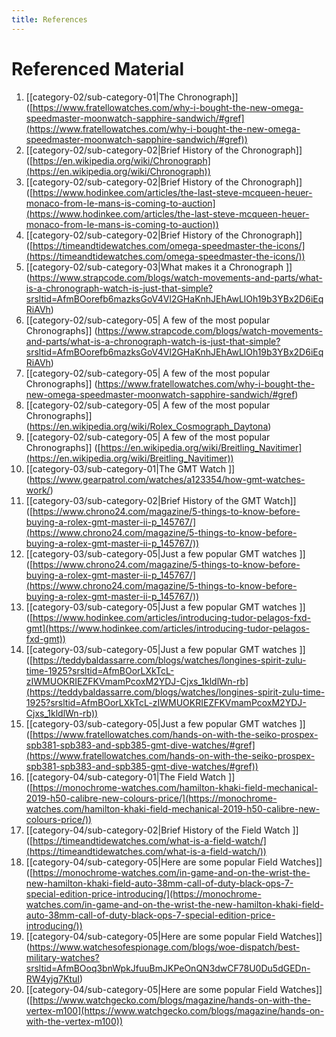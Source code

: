 ```yaml
---
title: References
---
```

# Referenced Material

1. [[category-02/sub-category-01|The Chronograph]] ([https://www.fratellowatches.com/why-i-bought-the-new-omega-speedmaster-moonwatch-sapphire-sandwich/#gref](https://www.fratellowatches.com/why-i-bought-the-new-omega-speedmaster-moonwatch-sapphire-sandwich/#gref))
2. [[category-02/sub-category-02|Brief History of the Chronograph]] ([https://en.wikipedia.org/wiki/Chronograph](https://en.wikipedia.org/wiki/Chronograph))
3. [[category-02/sub-category-02|Brief History of the Chronograph]] ([https://www.hodinkee.com/articles/the-last-steve-mcqueen-heuer-monaco-from-le-mans-is-coming-to-auction](https://www.hodinkee.com/articles/the-last-steve-mcqueen-heuer-monaco-from-le-mans-is-coming-to-auction))
4. [[category-02/sub-category-02|Brief History of the Chronograph]] ([https://timeandtidewatches.com/omega-speedmaster-the-icons/](https://timeandtidewatches.com/omega-speedmaster-the-icons/))
5. [[category-02/sub-category-03|What makes it a Chronograph ]] (https://www.strapcode.com/blogs/watch-movements-and-parts/what-is-a-chronograph-watch-is-just-that-simple?srsltid=AfmBOorefb6mazksGoV4Vl2GHaKnhJEhAwLlOh19b3YBx2D6iEqRiAVh)
6. [[category-02/sub-category-05| A few of the most popular Chronographs]] (https://www.strapcode.com/blogs/watch-movements-and-parts/what-is-a-chronograph-watch-is-just-that-simple?srsltid=AfmBOorefb6mazksGoV4Vl2GHaKnhJEhAwLlOh19b3YBx2D6iEqRiAVh)
7. [[category-02/sub-category-05| A few of the most popular Chronographs]] (https://www.fratellowatches.com/why-i-bought-the-new-omega-speedmaster-moonwatch-sapphire-sandwich/#gref)
8. [[category-02/sub-category-05| A few of the most popular Chronographs]] (https://en.wikipedia.org/wiki/Rolex_Cosmograph_Daytona)
9.  [[category-02/sub-category-05| A few of the most popular Chronographs]] ([https://en.wikipedia.org/wiki/Breitling_Navitimer](https://en.wikipedia.org/wiki/Breitling_Navitimer))
10. [[category-03/sub-category-01|The GMT Watch ]] (https://www.gearpatrol.com/watches/a123354/how-gmt-watches-work/)
11. [[category-03/sub-category-02|Brief History of the GMT Watch]] ([https://www.chrono24.com/magazine/5-things-to-know-before-buying-a-rolex-gmt-master-ii-p_145767/](https://www.chrono24.com/magazine/5-things-to-know-before-buying-a-rolex-gmt-master-ii-p_145767/))
12. [[category-03/sub-category-05|Just a few popular GMT watches ]] ([https://www.chrono24.com/magazine/5-things-to-know-before-buying-a-rolex-gmt-master-ii-p_145767/](https://www.chrono24.com/magazine/5-things-to-know-before-buying-a-rolex-gmt-master-ii-p_145767/))
13. [[category-03/sub-category-05|Just a few popular GMT watches ]] ([https://www.hodinkee.com/articles/introducing-tudor-pelagos-fxd-gmt](https://www.hodinkee.com/articles/introducing-tudor-pelagos-fxd-gmt))
14. [[category-03/sub-category-05|Just a few popular GMT watches ]] ([https://teddybaldassarre.com/blogs/watches/longines-spirit-zulu-time-1925?srsltid=AfmBOorLXkTcL-zIWMUOKRIEZFKVmamPcoxM2YDJ-Cjxs_1kldlWn-rb](https://teddybaldassarre.com/blogs/watches/longines-spirit-zulu-time-1925?srsltid=AfmBOorLXkTcL-zIWMUOKRIEZFKVmamPcoxM2YDJ-Cjxs_1kldlWn-rb))
15. [[category-03/sub-category-05|Just a few popular GMT watches ]] ([https://www.fratellowatches.com/hands-on-with-the-seiko-prospex-spb381-spb383-and-spb385-gmt-dive-watches/#gref](https://www.fratellowatches.com/hands-on-with-the-seiko-prospex-spb381-spb383-and-spb385-gmt-dive-watches/#gref))
16. [[category-04/sub-category-01|The Field Watch ]] ([https://monochrome-watches.com/hamilton-khaki-field-mechanical-2019-h50-calibre-new-colours-price/](https://monochrome-watches.com/hamilton-khaki-field-mechanical-2019-h50-calibre-new-colours-price/))
17. [[category-04/sub-category-02|Brief History of the Field Watch ]] ([https://timeandtidewatches.com/what-is-a-field-watch/](https://timeandtidewatches.com/what-is-a-field-watch/))
18. [[category-04/sub-category-05|Here are some popular Field Watches]] ([https://monochrome-watches.com/in-game-and-on-the-wrist-the-new-hamilton-khaki-field-auto-38mm-call-of-duty-black-ops-7-special-edition-price-introducing/](https://monochrome-watches.com/in-game-and-on-the-wrist-the-new-hamilton-khaki-field-auto-38mm-call-of-duty-black-ops-7-special-edition-price-introducing/))
19. [[category-04/sub-category-05|Here are some popular Field Watches]] (https://www.watchesofespionage.com/blogs/woe-dispatch/best-military-watches?srsltid=AfmBOoq3bnWpkJfuuBmJKPeOnQN3dwCF78U0Du5dGEDn-RW4yjg7KtuI)
20. [[category-04/sub-category-05|Here are some popular Field Watches]] ([https://www.watchgecko.com/blogs/magazine/hands-on-with-the-vertex-m100](https://www.watchgecko.com/blogs/magazine/hands-on-with-the-vertex-m100))


